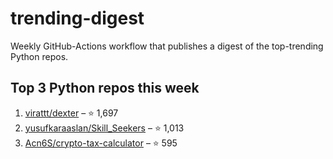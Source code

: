# trending-digest

Weekly GitHub-Actions workflow that publishes a digest of the top-trending Python repos.

## Top 3 Python repos this week
<!-- trending:start -->
1. [virattt/dexter](https://github.com/virattt/dexter) – ⭐ 1,697
2. [yusufkaraaslan/Skill_Seekers](https://github.com/yusufkaraaslan/Skill_Seekers) – ⭐ 1,013
3. [Acn6S/crypto-tax-calculator](https://github.com/Acn6S/crypto-tax-calculator) – ⭐ 595
<!-- trending:end -->
